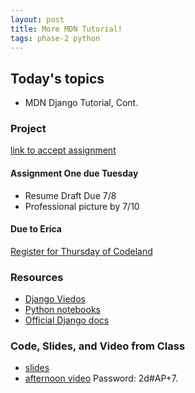 ```yaml
---
layout: post
title: More MDN Tutorial!
tags: phase-2 python
---
```


## Today's topics

- MDN Django Tutorial, Cont.

### Project

[link to accept assignment](https://classroom.github.com/a/jLpDPKpL)

#### Assignment One due Tuesday 

- Resume Draft Due 7/8
- Professional picture by 7/10
#### Due to Erica

[Register for Thursday of Codeland](https://codelandconf.com/#tickets)

### Resources

* [Django Viedos](https://www.youtube.com/channel/UC-QDfvrRIDB6F0bIO4I4HkQ)
* [Python notebooks](https://github.com/momentum-morehouse/code-examples/tree/master/python/intro-notebooks)
* [Official Django docs](https://docs.djangoproject.com/en/3.0/)

### Code, Slides, and Video from Class

* [slides](slide-decks/IntroDjango.pdf)
* [afternoon video](https://us02web.zoom.us/rec/share/z_ZbHeDJq11Jerf241Dgc40qJaLZaaa8gXQf_foPzh1z2ahq-S3LgsLfzw04EHof) Password: 2d#AP+7. 
